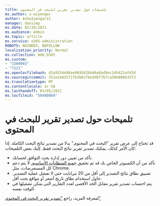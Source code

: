 ```yaml
---
title: تلميحات حول تصدير تقرير للبحث في المحتوى
ms.author: v-aiyengar
author: AshaIyengar21
manager: dansimp
ms.date: 02/26/2021
ms.audience: Admin
ms.topic: article
ms.service: o365-administration
ROBOTS: NOINDEX, NOFOLLOW
localization_priority: Normal
ms.collection: Adm_O365
ms.custom:
- "3200003"
- "7221"
ms.openlocfilehash: d3a93544d6ae969562bbd6e8ad9ec145421af42d
ms.sourcegitcommit: 251e2e82571fb3bb1fbe3dbf7bfca30e004b3373
ms.translationtype: MT
ms.contentlocale: ar-SA
ms.lasthandoff: 03/05/2021
ms.locfileid: "50480869"
---
```

# <a name="tips-for-exporting-a-report-for-content-search"></a>تلميحات حول تصدير تقرير للبحث في المحتوى

قد تحتاج إلى عرض تقرير "البحث في المحتوى" بدلا من تصدير نتائج البحث الكاملة. إذا كان الأمر كذلك، يمكنك تصدير تقرير نتائج البحث فقط. إليك بعض التلميحات:

- تأكد من تعيين دور إدارة بحث التوافق لحسابك.
- تأكد من أن الكمبيوتر الخاص بك قد تم تحقيق [جميع المتطلبات الأساسية.](https://go.microsoft.com/fwlink/?linkid=2102407) لا يتم دعم كل المستعرضات، مثل Chrome.
- تضييق نطاق نتائج التصدير إلى أقل من 20 تيرابايت حتى لا تفشل عملية التصدير. حاول استخدام نطاق تاريخ أصغر أو مواقع بحث أقل.
- يتم احتساب تصدير تقرير مقابل الحد الأقصى لعدد التقارير التي يمكن تشغيلها في الوقت نفسه.

لمعرفة المزيد، راجع ["تصدير تقرير البحث في المحتوى"](https://go.microsoft.com/fwlink/?linkid=2102409)